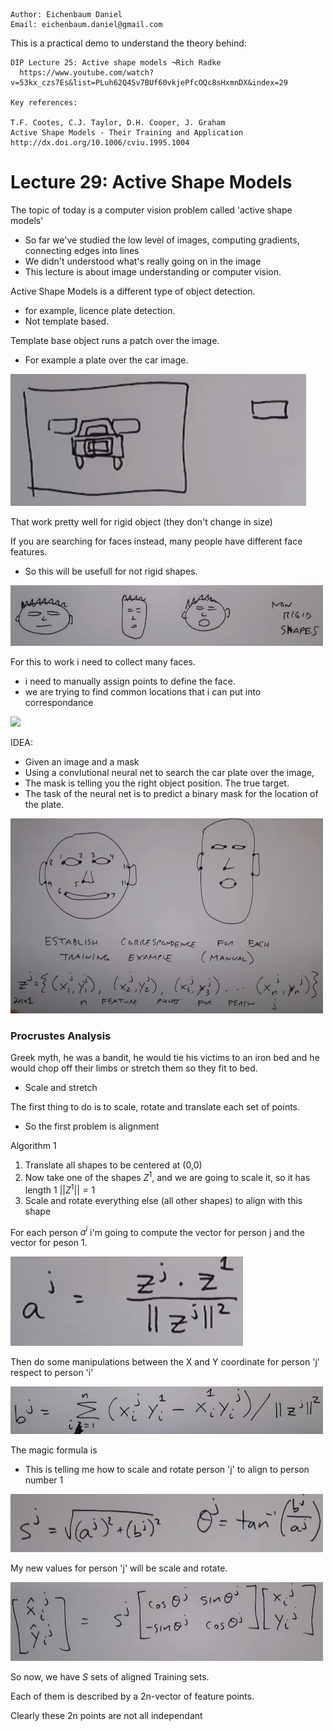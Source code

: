 ```
Author: Eichenbaum Daniel
Email: eichenbaum.daniel@gmail.com
```
This is a practical demo to understand the theory behind:

```
DIP Lecture 25: Active shape models ¬Rich Radke
  https://www.youtube.com/watch?v=53kx_czs7Es&list=PLuh62Q4Sv7BUf60vkjePfcOQc8sHxmnDX&index=29

Key references:

T.F. Cootes, C.J. Taylor, D.H. Cooper, J. Graham
Active Shape Models - Their Training and Application
http://dx.doi.org/10.1006/cviu.1995.1004
```

# Lecture 29: Active Shape Models

The topic of today is a computer vision problem called 'active shape models'
- So far we've studied the low level of images, computing gradients, connecting edges into lines
- We didn't understood what's really going on in the image
- This lecture is about image understanding or computer vision.

Active Shape Models is a different type of object detection.
- for example, licence plate detection.
- Not template based.


Template base object runs a patch over the image.
- For example a plate over the car image.

![](1_vision.jpg)

That work pretty well for rigid object (they don't change in size)


If you are searching for faces instead, many people have different face features. 
- So this will be usefull for not rigid shapes.

![](2_vision.jpg)

For this to work i need to collect many faces.
- i need to manually assign points to define the face.
- we are trying to find common locations that i can put into correspondance 
 
![](3_vision)


IDEA:
- Given an image and a mask
- Using a convlutional neural net to search the car plate over the image,
- The mask is telling you the right object position. The true target.
- The task of the neural net is to predict a binary mask for the location of the plate.


![](4_vision.jpg)


### Procrustes Analysis
Greek myth, he was a bandit, he would tie his victims to an iron bed and he would chop off their limbs or stretch them so they fit to bed.
- Scale and stretch

The first thing to do is to scale, rotate and translate each set of points. 
- So the first problem is alignment

Algorithm 1
1. Translate all shapes to be centered at (0,0)
2. Now take one of the shapes $Z^1$, and we are going to scale it, so it has length 1 $||Z^1|| = 1$
3. Scale and rotate everything else (all other shapes) to align with this shape

For each person $a^i$ i'm going to compute the vector for person j and the vector for peson 1.

![](5_vision.jpg)

Then do some manipulations between the X and Y coordinate for person 'j' respect to person 'i'

![](6_vision.jpg)

The magic formula is 
- This is telling me how to scale and rotate person 'j' to align to person number 1
  
![](7_vision.jpg)


My new values for person 'j' will be scale and rotate.


![](8_vision.jpg)


So now, we have $S$ sets of aligned Training sets.

Each of them is described by a 2n-vector of feature points.


Clearly these 2n points are not all independant
